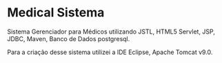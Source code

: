 # Medical Sistema
Sistema Gerenciador para Médicos utilizando JSTL, HTML5 Servlet, JSP, JDBC, Maven, Banco de Dados postgresql.

Para a criação desse sistema utilizei a IDE Eclipse, Apache Tomcat v9.0.

